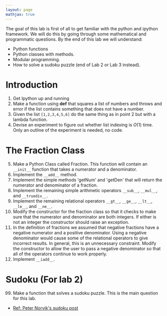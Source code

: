 ```yaml
---
layout: page
mathjax: true
---
```



<!-- Here is a link to the [Python/Numpy Tutorial](http://cs231n.github.io/python-numpy-tutorial/) covered in class.  -->

The goal of this lab is first of all to get familiar with the python and ipython framework. We will do this by going through some mathematical and programmatic questions. By the end of this lab we will understand:

- Python functions
- Python classes with methods.
- Modular programming.
- How to solve a sudoku puzzle (end of Lab 2 or Lab 3 instead).

# Introduction
1. Get Ipython up and running
2. Make a function using __def__ that squares a list of numbers and throws and error if the list contains something that does not have a number. 
3. Given the list `[1,2,3,4,5,6]` do the same thing as in point 2 but with a lambda function.
4. Devise an experiment to figure out whether list indexing is $O(1)$ time. Only an outline of the experiment is needed, no code.

# The Fraction Class
5. Make a Python Class called Fraction. This function will contain an `__init__` function that takes a numerator and a denominator.
6. Implement the `__add__` method.
7. Implement the simple methods 'getNum' and 'getDen' that will return the numerator and denominator of a fraction.
8. Implement the remaining simple arithmetic operators `__sub__`, `__mul__`, and `__truediv__`.
9. Implement the remaining relational operators `__gt__`, `__ge__`, `__lt__`, `__le__`, and `__ne__`.
10. Modify the constructor for the fraction class so that it checks to make sure that the numerator and denominator are both integers. If either is not an integer the constructor should raise an exception.
11. In the definition of fractions we assumed that negative fractions have a negative numerator and a positive denominator. Using a negative denominator would cause some of the relational operators to give incorrect results. In general, this is an unnecessary constraint. Modify the constructor to allow the user to pass a negative denominator so that all of the operators continue to work properly.
12. Implement `__iadd__`.
# 


# Sudoku (For lab 2)
99. Make a function that solves a sudoku puzzle. This is the main question for this lab. 
- [Ref: Peter Norvik's sudoku post](http://norvig.com/sudoku.html)